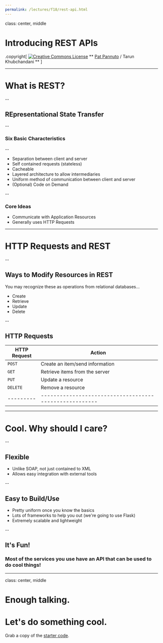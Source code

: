 ```yaml
---
permalink: /lectures/f18/rest-api.html
---
```


class: center, middle

# Introducing REST APIs

.copyright[
<a rel="license" href="http://creativecommons.org/licenses/by/4.0/"><img alt="Creative Commons License" style="border-width:0" src="https://i.creativecommons.org/l/by/4.0/88x31.png" /></a>
** [Pat Pannuto](http://patpannuto.com) / Tarun Khubchandani **
]


---

# What is REST?

--

## REpresentational State Transfer

--

### Six Basic Characteristics

--

  - Separation between client and server
  - Self contained requests (stateless)
  - Cacheable
  - Layered architecture to allow intermediaries
  - Uniform method of communication between client and server
  - (Optional) Code on Demand

--

### Core Ideas
  - Communicate with Application Resources
  - Generally uses HTTP Requests

---

# HTTP Requests and REST

--

## Ways to Modify Resources in REST
You may recognize these as operations from relational databases...
  - Create
  - Retrieve
  - Update
  - Delete

--

## HTTP Requests

| HTTP Request   |  Action                                           |
| --------- | ------------------------------------------------------ |
|  `POST`   |  Create an item/send information                       |
|  `GET`    |  Retrieve items from the server                        |
|  `PUT`    |  Update a resource                                     |
|  `DELETE` |  Remove a resource                                     |
| --------- | ------------------------------------------------------ |

---

# Cool. Why should I care?

--

## Flexible
  - Unlike SOAP, not just contained to XML
  - Allows easy integration with external tools

--

## Easy to Build/Use

  - Pretty uniform once you know the basics
  - Lots of frameworks to help you out (we're going to use Flask)
  - Extremely scalable and lightweight

--

## It's Fun!
### Most of the services you use have an API that can be used to do cool things!

---

class: center, middle
# Enough talking.
# Let's do something cool.

Grab a copy of the [starter code](https://github.com/tarunsk/eecs398-flask-sample).
